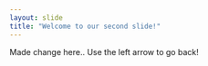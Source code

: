 ```yaml
---
layout: slide
title: "Welcome to our second slide!"
---
```

Made change here.. 
Use the left arrow to go back!
